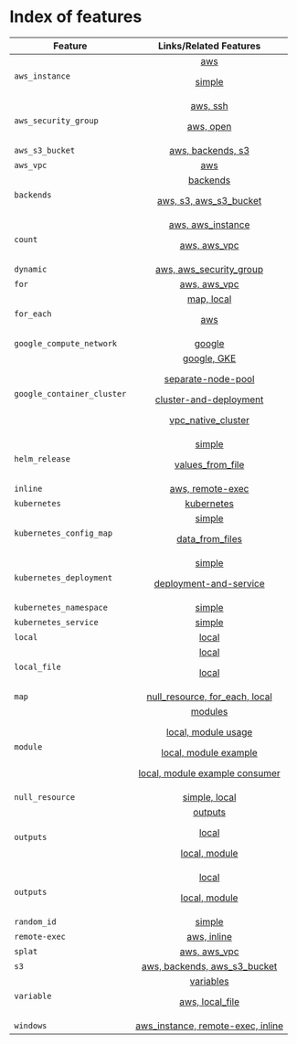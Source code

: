# Index of features

| Feature                    | Links/Related Features  |
| -------------              |:-------------:|
| `aws_instance`             | [aws](aws/aws_instance) <p/> [simple](aws/aws_instance/simple) |
| `aws_security_group`       | [aws, ssh](aws/aws_security_group/ssh) <p/> [aws, open](aws/aws_security_group/open) |
| `aws_s3_bucket`            | [aws, backends, s3](backends/s3/aws_s3_bucket) |
| `aws_vpc`                  | [aws](aws/aws_vpc/simple) |
| `backends`                 | [backends](backends) <p/> [aws, s3, aws_s3_bucket](backends/s3/aws_s3_bucket) |
| `count`                    | [aws, aws_instance](aws/aws_instance/count) <p/> [aws, aws_vpc](aws/aws_vpc/count) |
| `dynamic`                  | [aws, aws_security_group](aws/aws_security_group/dynamic) |
| `for`                      | [aws, aws_vpc](aws/aws_vpc/for) |
| `for_each`                 | [map, local](local/null_resource/for_each) <p/> [aws](aws/aws_instance/for_each) |
| `google_compute_network`   | [google](google/google_compute_network/simple) |
| `google_container_cluster` | [google, GKE](google/google_container_cluster/simple) <p/> [separate-node-pool](google/google_container_cluster/separate-node-pool) <p/> [cluster-and-deployment](google/google_container_cluster/cluster-and-deployment) <p/> [vpc_native_cluster](google/google_container_cluster/vpc_native_cluster) |
| `helm_release`             | [simple](helm/helm_release/simple) <p/> [values_from_file](helm/helm_release/values_from_file) |
| `inline`                   | [aws, remote-exec](aws/aws_instance/remote-exec/inline/) |
| `kubernetes`               | [kubernetes](kubernetes) |
| `kubernetes_config_map`    | [simple](kubernetes/kubernetes_config_map/simple) <p/> [data_from_files](kubernetes/kubernetes_config_map/from_files) |
| `kubernetes_deployment`    | [simple](kubernetes/kubernetes_deployment/simple) <p/> [deployment-and-service](kubernetes/kubernetes_deployment/deployment-and-service) |
| `kubernetes_namespace`     | [simple](kubernetes/kubernetes_namespace/simple) |
| `kubernetes_service`       | [simple](kubernetes/kubernetes_service/simple) |
| `local`                    | [local](local) |
| `local_file`               | [local](local/local_file/hello) <p/> [local](local/local_file/preexisting_file) |
| `map`                      | [null_resource, for_each, local](local/null_resource/for_each) |
| `module`                   | [modules](modules) <p/> [local, module usage](variables/local_file/module) <p/> [local, module example](modules/local_file/hello_module) <p/> [local, module example consumer](modules/local_file/hello_consumer) |
| `null_resource`            | [simple, local](local/null_resource/simple) |
| `outputs`                  | [outputs](outputs) <p/> [local](outputs/local_file/local_file) <p/> [local, module](outputs/local_file/module) |
| `outputs`                  | [local](outputs/local_file/local_file) <p/> [local, module](outputs/local_file/module) |
| `random_id`                | [simple](aws/aws_s3_bucket/simple) |
| `remote-exec`              | [aws, inline](aws/aws_instance/remote-exec/inline) |
| `splat`                    | [aws, aws_vpc](aws/aws_vpc/splat) |
| `s3`                       | [aws, backends, aws_s3_bucket](backends/s3/aws_s3_bucket) |
| `variable`                 | [variables](variables) <p/> [aws, local_file](variables/local_file/local_file) |
| `windows`                  | [aws_instance, remote-exec, inline](aws/aws_instance/remote-exec/inline/windows) |
